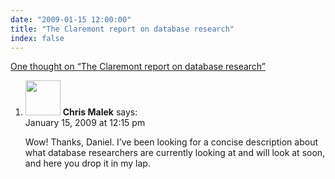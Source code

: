```yaml
---
date: "2009-01-15 12:00:00"
title: "The Claremont report on database research"
index: false
---
```


[One thought on &ldquo;The Claremont report on database research&rdquo;](/lemire/blog/2009/01-15-the-claremont-report-on-database-research)

<ol class="comment-list">
<li id="comment-50564" class="comment even thread-even depth-1">
<div class="comment-author vcard">
<img alt src="https://secure.gravatar.com/avatar/c454e1e0a5d76178855e4da380c13b2c?s=56&#038;d=mm&#038;r=g" srcset="https://secure.gravatar.com/avatar/c454e1e0a5d76178855e4da380c13b2c?s=112&#038;d=mm&#038;r=g 2x" class="avatar avatar-56 photo" height="56" width="56" decoding="async" /> <b class="fn">Chris Malek</b> <span class="says">says:</span> </div>
<div class="comment-metadata"><time datetime="2009-01-15T12:15:59+00:00">January 15, 2009 at 12:15 pm</time></a> </div>
<div class="comment-content">
<p>Wow! Thanks, Daniel. I&rsquo;ve been looking for a concise description about what database researchers are currently looking at and will look at soon, and here you drop it in my lap.</p>
</div>
</li>
</ol>
